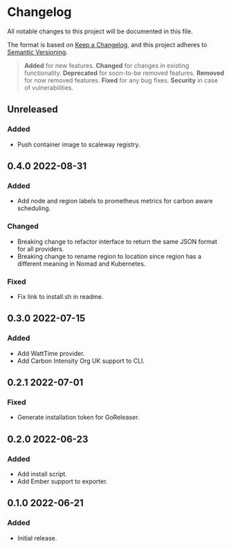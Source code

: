 # Changelog

All notable changes to this project will be documented in this file.

The format is based on [Keep a Changelog](https://keepachangelog.com/en/1.0.0/),
and this project adheres to [Semantic Versioning](https://semver.org/spec/v2.0.0.html).

> **Added** for new features.
> **Changed** for changes in existing functionality.
> **Deprecated** for soon-to-be removed features.
> **Removed** for now removed features.
> **Fixed** for any bug fixes.
> **Security** in case of vulnerabilities.

## Unreleased

### Added

- Push container image to scaleway registry.

## 0.4.0 2022-08-31

### Added

- Add node and region labels to prometheus metrics for carbon aware scheduling.

### Changed

- Breaking change to refactor interface to return the same JSON format for all
providers.
- Breaking change to rename region to location since region has a different meaning
in Nomad and Kubernetes.

### Fixed

- Fix link to install.sh in readme.

## 0.3.0 2022-07-15

### Added

- Add WattTime provider.
- Add Carbon Intensity Org UK support to CLI.

## 0.2.1 2022-07-01

### Fixed

- Generate installation token for GoReleaser.

## 0.2.0 2022-06-23

### Added

- Add install script.
- Add Ember support to exporter. 

## 0.1.0 2022-06-21

### Added

- Initial release.
